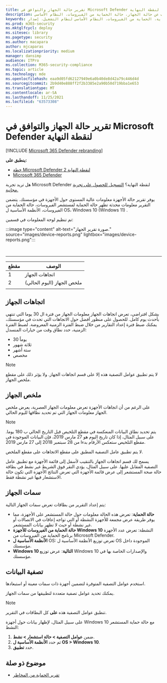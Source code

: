 ```yaml
---
title: تقرير حالة الجهاز والتوافق في Microsoft Defender لنقطة النهاية
description: تعقب الكشف عن حالة الجهاز، حالة الحماية من الفيروسات، النظام الأساسي Windows 10 الإصدارات باستخدام تقرير حالة الجهاز والتوافق
keywords: حالة الحماية، الحماية من الفيروسات، النظام الأساسي لنظام التشغيل، إصدار windows 10، الإصدار، الحماية، التوافق، الحالة
ms.prod: m365-security
ms.mktglfcycl: deploy
ms.sitesec: library
ms.pagetype: security
ms.author: macapara
author: mjcaparas
ms.localizationpriority: medium
manager: dansimp
audience: ITPro
ms.collection: M365-security-compliance
ms.topic: article
ms.technology: mde
ms.openlocfilehash: eaa9d05fd62127949e6a0b40de8d42a79c446d4d
ms.sourcegitcommit: 2b9d40e888ff2f2b3385e2a90b50d719bba1e653
ms.translationtype: MT
ms.contentlocale: ar-SA
ms.lasthandoff: 11/25/2021
ms.locfileid: "63573308"
---
```

# <a name="device-health-and-compliance-report-in-microsoft-defender-for-endpoint"></a>تقرير حالة الجهاز والتوافق في Microsoft Defender لنقطة النهاية

[!INCLUDE [Microsoft 365 Defender rebranding](../../includes/microsoft-defender.md)]


**ينطبق على:**
- [خطة Microsoft Defender لنقطة النهاية 2](https://go.microsoft.com/fwlink/p/?linkid=2154037)
- [Microsoft 365 Defender](https://go.microsoft.com/fwlink/?linkid=2118804)

هل تريد تجربة Microsoft Defender لنقطة النهاية؟ [التسجيل للحصول على تجربة مجانية.](https://signup.microsoft.com/create-account/signup?products=7f379fee-c4f9-4278-b0a1-e4c8c2fcdf7e&ru=https://aka.ms/MDEp2OpenTrial?ocid=docs-wdatp-exposedapis-abovefoldlink)

يوفر تقرير حالة الأجهزة معلومات عالية المستوى حول الأجهزة في مؤسستك. يتضمن التقرير معلومات محدثة تظهر حالة الحماية لمستشعر الفيروسات، حالة الحماية من الفيروسات، الأنظمة الأساسية ل OS، Windows 10 (Windows 11) .

تم تنظيم لوحة المعلومات في قسمين:

:::image type="content" alt-text="صورة تقرير الجهاز." source="images/device-reports.png" lightbox="images/device-reports.png":::


<br>

****

|مقطع|الوصف|
|---|---|
|1|اتجاهات الجهاز|
|2|ملخص الجهاز (اليوم الحالي)|
|||

## <a name="device-trends"></a>اتجاهات الجهاز

بشكل افتراضي، تعرض اتجاهات الجهاز معلومات الجهاز من فترة ال 30 يوما التي تنتهي بأحدث يوم كامل. للحصول على منظور أفضل حول الاتجاهات التي تحدث في مؤسستك، يمكنك ضبط فترة إعداد التقارير من خلال ضبط الفترة الزمنية المعروضة. لضبط الفترة الزمنية، حدد نطاق وقت من خيارات المنسدل:

- 30 يوماً
- ثلاثة شهور
- ستة أشهر
- مخصص

> [!NOTE]
> لا يتم تطبيق عوامل التصفية هذه إلا على قسم اتجاهات الجهاز. ولا يؤثر ذلك على مقطع ملخص الجهاز.

## <a name="device-summary"></a>ملخص الجهاز

على الرغم من أن اتجاهات الأجهزة تعرض معلومات الجهاز العصرية، يعرض ملخص الجهاز معلومات الجهاز التي تم تحديد نطاقها لليوم الحالي.

> [!NOTE]
> يتم تحديد نطاق البيانات المنعكسة في مقطع التلخيص قبل التاريخ الحالي ب 180 يوما. على سبيل المثال، إذا كان تاريخ اليوم هو 27 مارس 2019، فإن البيانات الموجودة في مقطع التلخيص ستعكس الأرقام بدءا من 28 سبتمبر 2018 إلى 27 مارس 2019.
>
> لا يتم تطبيق عامل التصفية المطبق على مقطع الاتجاهات على مقطع الملخص.

يسمح لك قسم اتجاهات الجهاز بالتنقيب لأسفل إلى قائمة الأجهزة مع تطبيق عامل التصفية المقابل عليها. على سبيل المثال، يؤدي النقر فوق الشريط غير نشط في بطاقة حالة صحة المستشعر إلى عرض قائمة الأجهزة التي تعرض النتائج الأجهزة التي تكون حالة الاستشعار فيها غير نشطة فقط.

## <a name="device-attributes"></a>سمات الجهاز

يتم إعداد التقرير من بطاقات تعرض سمات الجهاز التالية:

- **حالة الحماية**: تعرض هذه الحالة معلومات حول حالة المستشعر على الأجهزة، مما يوفر طريقة عرض مجمعة للأجهزة النشطة أو التي تواجه إعاقات في الاتصالات أو غير نشطة أو حيث لا تظهر بيانات المستشعر.
- **حالة الحماية من الفيروسات للأجهزة Windows 10** النشطة: تعرض عدد الأجهزة برنامج الحماية من الفيروسات من Microsoft Defender.
- **الأنظمة الأساسية ل** OS: تعرض توزيع الأنظمة الأساسية ل OS الموجودة داخل مؤسستك.
- **Windows 10 التالية**: عرض توزيع Windows 10 والإصدارات الخاصة بها في مؤسستك.

## <a name="filter-data"></a>تصفية البيانات

استخدم عوامل التصفية المتوفرة لتضمين أجهزة ذات سمات معينة أو استبعادها.

يمكنك تحديد عوامل تصفية متعددة لتطبيقها من سمات الجهاز.

> [!NOTE]
> تنطبق عوامل التصفية هذه **على** كل البطاقات في التقرير.

على سبيل المثال، لإظهار بيانات حول أجهزة Windows 10 مع حالة حماية المستشعر النشط:

1. ضمن **عوامل التصفية > حالة استشعار > نشط**.
2. ثم حدد **الأنظمة الأساسية ل OS > Windows 10**.
3. حدد **تطبيق**.

## <a name="related-topic"></a>موضوع ذو صلة

- [تقرير الحماية من المخاطر](threat-protection-reports.md)
